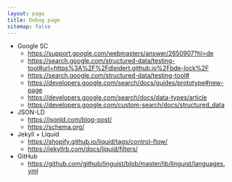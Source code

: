 ```yaml
---
layout: page
title: Debug page
sitemap: false
---
```


* Google SC
    * https://support.google.com/webmasters/answer/2650907?hl=de
    * https://search.google.com/structured-data/testing-tool#url=https%3A%2F%2Fdleidert.github.io%2Fbde-lock%2F
    * https://search.google.com/structured-data/testing-tool#
    * https://developers.google.com/search/docs/guides/prototype#new-page
    * https://developers.google.com/search/docs/data-types/article
    * https://developers.google.com/custom-search/docs/structured_data
* JSON-LD
    * https://jsonld.com/blog-post/
    * https://schema.org/
* Jekyll + Liquid
    * https://shopify.github.io/liquid/tags/control-flow/
    * https://jekyllrb.com/docs/liquid/filters/
* GitHub
    * https://github.com/github/linguist/blob/master/lib/linguist/languages.yml

<!--
{{ site.github.license | inspect }}
-->

<!--
{% assign foo = site.github.latest_release.assets | where: "content_type", "application/x-msdownload" %}
result: {{ foo[0].browser_download_url }}
-->

<!--
  inspect: {{ site.github | inspect }}
-->

